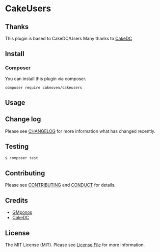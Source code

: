 # CakeUsers

## Thanks

This plugin is based to CakeDC/Users
Many thanks to [CakeDC](https://github.com/CakeDC/users)

## Install

### Composer
You can install this plugin via composer.

    composer require cakeoven/cakeusers

## Usage

## Change log

Please see [CHANGELOG](CHANGELOG.md) for more information what has changed recently.

## Testing

``` bash
$ composer test
```

## Contributing

Please see [CONTRIBUTING](CONTRIBUTING.md) and [CONDUCT](CONDUCT.md) for details.

## Credits

- [GMponos](http://gmponos.webthink.gr)
- [CakeDC](www.cakedc.com)

## License

The MIT License (MIT). Please see [License File](LICENSE.md) for more information.